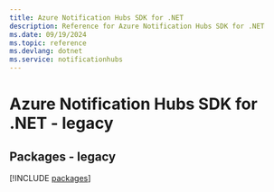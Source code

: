 ```yaml
---
title: Azure Notification Hubs SDK for .NET
description: Reference for Azure Notification Hubs SDK for .NET
ms.date: 09/19/2024
ms.topic: reference
ms.devlang: dotnet
ms.service: notificationhubs
---
```

# Azure Notification Hubs SDK for .NET - legacy
## Packages - legacy
[!INCLUDE [packages](notification-hubs-index.md)]
